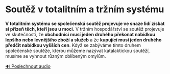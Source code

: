 # Soutěž v totalitním a tržním systému

**V totalitním systému se společenská soutěž projevuje ve snaze lidí získat si přízeň těch, kteří jsou u moci.** V tržním hospodářství se soutěž projevuje ve skutečnosti, že **obchodníci musí jeden druhého překonat nabídkou lepšího nebo levnějšího zboží a služeb** a že **kupující musí jeden druhého předčit nabídkou vyšších cen**. Když se zabýváme tímto druhem společenské soutěže, kterou můžeme nazývat katalaktickou soutěží, musíme se vyhnout různým oblíbeným omylům.

[🔊 Poslechnout audio](/data/7-paragraphs/audio/chapter_56/para_003-V-totalitnm-systmu-se-spoleensk-sout-projevu.mp3) 